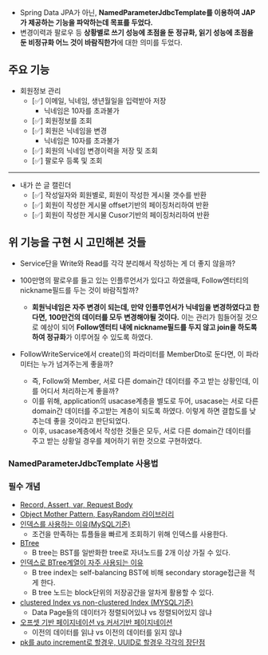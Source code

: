 - Spring Data JPA가 아닌, **NamedParameterJdbcTemplate를 이용하여 JAP가 제공하는 기능을 파악하는데 목표를 두었다.**
- 변경이력과 팔로우 등 **상황별로 쓰기 성능에 초점을 둔 정규화, 읽기 성능에 초점을 둔 비정규화 어느 것이 바람직한가**에 대한 의미를 두었다.

## 주요 기능
- 회원정보 관리
  - [✅] 이메일, 닉네임, 생년월일을 입력받아 저장
    - 닉네임은 10자를 초과불가
  - [✅] 회원정보를 조회
  - [✅] 회원은 닉네임을 변경
    - 닉네임은 10자를 초과불가
  - [✅] 회원의 닉네임 변경이력을 저장 및 조회
  - [✅] 팔로우 등록 및 조회

---
- 내가 쓴 글 캘린더
  - [✅] 작성일자와 회원별로, 회원이 작성한 게시물 갯수를 반환
  - [✅] 회원이 작성한 게시물 offset기반의 페이징처리하여 반환
  - [✅] 회원이 작성한 게시물 Cusor기반의 페이징처리하여 반환

## 위 기능을 구현 시 고민해본 것들
- Service단을 Write와 Read를 각각 분리해서 작성하는 게 더 좋지 않을까?
  

- 100만명의 팔로우를 들고 있는 인플루언서가 있다고 하였을때, Follow엔터티의 nickname필드를 두는 것이 바람직할까?
  - **회원닉네임은 자주 변경이 되는데, 만약 인플루언서가 닉네임을 변경하였다고 한다면, 100만건의 데이터를 모두 변경해야될 것이다.** 이는 관리가 힘들어질 것으로 예상이 되어 **Follow엔터티 내에 nickname필드를 두지 않고 join을 하도록 하여 정규화**가 이루어질 수 있도록 하였다.

- FollowWriteService에서 create()의 파라미터를 MemberDto로 둔다면, 이 파라미터는 누가 넘겨주는게 좋을까?
  - 즉, Follow와 Member, 서로 다른 domain간 데이터를 주고 받는 상황인데, 이를 어디서 처리하는게 좋을까?
  - 이를 위해, application의 usacase계층을 별도로 두어, usacase는 서로 다른 domain간 데이터를 주고받는 계층이 되도록 하였다. 이렇게 하면 결합도를 낮추는데 좋을 것이라고 판단되었다.
  - 이후, usacase계층에서 작성한 것들은 모두, 서로 다른 domain간 데이터를 주고 받는 상황일 경우를 제어하기 위한 것으로 구현하였다. 

### NamedParameterJdbcTemplate 사용법

### 필수 개념
- [Record, Assert, var, Request Body](https://github.com/Suxxxxhyun/sns-project/blob/main/learning-log/learning-log.md)
- [Object Mother Pattern, EasyRandom 라이브러리](https://github.com/Suxxxxhyun/sns-project/blob/main/learning-log/learning-log(2).md)
- [인덱스를 사용하는 이유(MySQL기준)](https://github.com/Suxxxxhyun/sns-project/blob/main/learning-log/learning-log(3).md)
  - 조건을 만족하는 튜플들을 빠르게 조회하기 위해 인덱스를 사용한다.
- [BTree](https://github.com/Suxxxxhyun/sns-project/blob/main/learning-log/learning-log(4).md)
  - B tree는 BST를 일반화한 tree로 자녀노드를 2개 이상 가질 수 있다.
- [인덱스로 BTree계열이 자주 사용되는 이유](https://github.com/Suxxxxhyun/sns-project/blob/main/learning-log/learning-log(5).md)
  - B tree index는 self-balancing BST에 비해 secondary storage접근을 적게 한다.
  - B tree 노드는 block단위의 저장공간을 알차게 활용할 수 있다.
- [clustered Index vs non-clustered Index (MYSQL기준)](https://github.com/Suxxxxhyun/sns-project/blob/main/learning-log/learning-log(6).md)
  - Data Page들의 데이터가 정렬되어있냐 vs 정렬되어있지 않냐
- [오프셋 기반 페이지네이션 vs 커서기반 페이지네이션](https://github.com/Suxxxxhyun/sns-project/blob/main/learning-log/learning-log(7).md)
  - 이전의 데이터를 읽냐 vs 이전의 데이터를 읽지 않냐
- [pk를 auto increment로 할경우, UUID로 할경우 각각의 장단점]()
